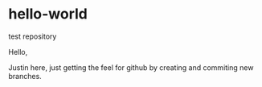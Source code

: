 # hello-world
test repository

Hello,

Justin here, just getting the feel for github by creating and commiting new branches.
